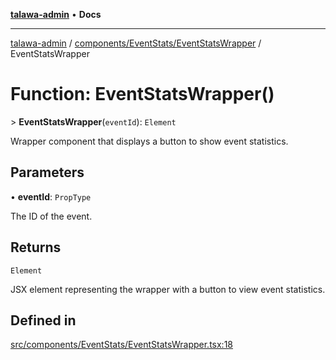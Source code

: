 [**talawa-admin**](../../../../README.md) • **Docs**

***

[talawa-admin](../../../../modules.md) / [components/EventStats/EventStatsWrapper](../README.md) / EventStatsWrapper

# Function: EventStatsWrapper()

\> **EventStatsWrapper**(`eventId`): `Element`

Wrapper component that displays a button to show event statistics.

## Parameters

• **eventId**: `PropType`

The ID of the event.

## Returns

`Element`

JSX element representing the wrapper with a button to view event statistics.

## Defined in

[src/components/EventStats/EventStatsWrapper.tsx:18](https://github.com/PalisadoesFoundation/talawa-admin/blob/84f5af8b3720f5b290ac28bcfd7071c13e1f93aa/src/components/EventStats/EventStatsWrapper.tsx#L18)

